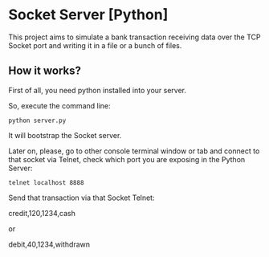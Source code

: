 # Socket Server [Python]

This project aims to simulate a bank transaction receiving data over the TCP Socket port and writing it in a file or a bunch of files.

## How it works?

First of all, you need python installed into your server.

So, execute the command line:

```
python server.py
```

It will bootstrap the Socket server.

Later on, please, go to other console terminal window or tab and connect to that socket via Telnet, check which port you are exposing in the Python Server:

```
telnet localhost 8888
```

Send that transaction via that Socket Telnet:

credit,120,1234,cash

or

debit,40,1234,withdrawn

